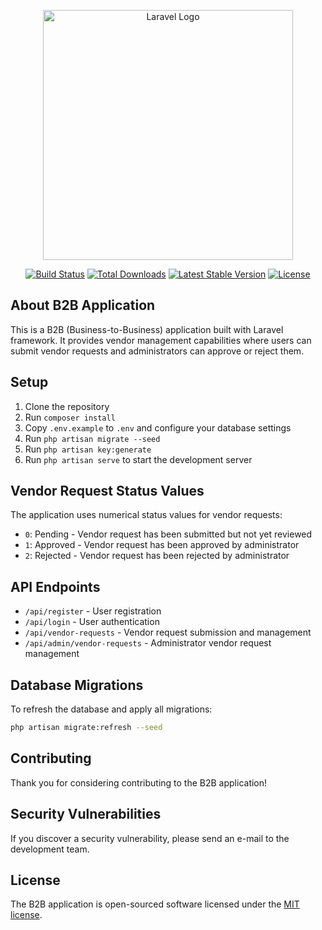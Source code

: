<p align="center"><a href="https://laravel.com" target="_blank"><img src="https://raw.githubusercontent.com/laravel/art/master/logo-lockup/5%20SVG/2%20CMYK/1%20Full%20Color/laravel-logolockup-cmyk-red.svg" width="400" alt="Laravel Logo"></a></p>

<p align="center">
<a href="https://github.com/laravel/framework/actions"><img src="https://github.com/laravel/framework/workflows/tests/badge.svg" alt="Build Status"></a>
<a href="https://packagist.org/packages/laravel/framework"><img src="https://img.shields.io/packagist/dt/laravel/framework" alt="Total Downloads"></a>
<a href="https://packagist.org/packages/laravel/framework"><img src="https://img.shields.io/packagist/v/laravel/framework" alt="Latest Stable Version"></a>
<a href="https://packagist.org/packages/laravel/framework"><img src="https://img.shields.io/packagist/l/laravel/framework" alt="License"></a>
</p>

## About B2B Application

This is a B2B (Business-to-Business) application built with Laravel framework. It provides vendor management capabilities where users can submit vendor requests and administrators can approve or reject them.

## Setup

1. Clone the repository
2. Run `composer install`
3. Copy `.env.example` to `.env` and configure your database settings
4. Run `php artisan migrate --seed`
5. Run `php artisan key:generate`
6. Run `php artisan serve` to start the development server

## Vendor Request Status Values

The application uses numerical status values for vendor requests:

- `0`: Pending - Vendor request has been submitted but not yet reviewed
- `1`: Approved - Vendor request has been approved by administrator
- `2`: Rejected - Vendor request has been rejected by administrator

## API Endpoints

- `/api/register` - User registration
- `/api/login` - User authentication
- `/api/vendor-requests` - Vendor request submission and management
- `/api/admin/vendor-requests` - Administrator vendor request management

## Database Migrations

To refresh the database and apply all migrations:
```bash
php artisan migrate:refresh --seed
```

## Contributing

Thank you for considering contributing to the B2B application!

## Security Vulnerabilities

If you discover a security vulnerability, please send an e-mail to the development team.

## License

The B2B application is open-sourced software licensed under the [MIT license](https://opensource.org/licenses/MIT).
